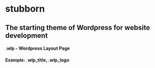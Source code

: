 # stubborn
## The starting theme of Wordpress for website development
#### .wlp - Wordpress Layout Page
#### Example: .wlp_title, .wlp_logo